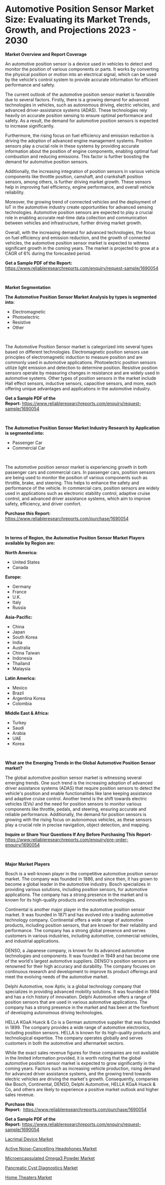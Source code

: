 <p><h1>Automotive Position Sensor Market Size: Evaluating its Market Trends, Growth, and Projections 2023 - 2030</h1></p><p><strong>Market Overview and Report Coverage</strong></p>
<p><p>An automotive position sensor is a device used in vehicles to detect and monitor the position of various components or parts. It works by converting the physical position or motion into an electrical signal, which can be used by the vehicle's control system to provide accurate information for efficient performance and safety.</p><p>The current outlook of the automotive position sensor market is favorable due to several factors. Firstly, there is a growing demand for advanced technologies in vehicles, such as autonomous driving, electric vehicles, and advanced driver-assistance systems (ADAS). These technologies rely heavily on accurate position sensing to ensure optimal performance and safety. As a result, the demand for automotive position sensors is expected to increase significantly.</p><p>Furthermore, the rising focus on fuel efficiency and emission reduction is driving the adoption of advanced engine management systems. Position sensors play a crucial role in these systems by providing accurate information about the position of engine components, enabling optimal fuel combustion and reducing emissions. This factor is further boosting the demand for automotive position sensors.</p><p>Additionally, the increasing integration of position sensors in various vehicle components like throttle position, camshaft, and crankshaft position sensors, among others, is further driving market growth. These sensors help in improving fuel efficiency, engine performance, and overall vehicle reliability.</p><p>Moreover, the growing trend of connected vehicles and the deployment of IoT in the automotive industry create opportunities for advanced sensing technologies. Automotive position sensors are expected to play a crucial role in enabling accurate real-time data collection and communication between vehicles and infrastructure, further driving market growth.</p><p>Overall, with the increasing demand for advanced technologies, the focus on fuel efficiency and emission reduction, and the growth of connected vehicles, the automotive position sensor market is expected to witness significant growth in the coming years. The market is projected to grow at a CAGR of 6% during the forecasted period.</p></p>
<p><strong>Get a Sample PDF of the Report:</strong> <a href="https://www.reliableresearchreports.com/enquiry/request-sample/1690054">https://www.reliableresearchreports.com/enquiry/request-sample/1690054</a></p>
<p>&nbsp;</p>
<p><strong>Market Segmentation</strong></p>
<p><strong>The Automotive Position Sensor Market Analysis by types is segmented into:</strong></p>
<p><ul><li>Electromagnetic</li><li>Photoelectric</li><li>Resistive</li><li>Other</li></ul></p>
<p>&nbsp;</p>
<p><p>The Automotive Position Sensor market is categorized into several types based on different technologies. Electromagnetic position sensors use principles of electromagnetic induction to measure position and are commonly used in automotive applications. Photoelectric position sensors utilize light emission and detection to determine position. Resistive position sensors operate by measuring changes in resistance and are widely used in automotive systems. Other types of position sensors in the market include Hall effect sensors, inductive sensors, capacitive sensors, and more, each offering unique advantages and applications in the automotive industry.</p></p>
<p><strong>Get a Sample PDF of the Report:</strong>&nbsp;<a href="https://www.reliableresearchreports.com/enquiry/request-sample/1690054">https://www.reliableresearchreports.com/enquiry/request-sample/1690054</a></p>
<p>&nbsp;</p>
<p><strong>The Automotive Position Sensor Market Industry Research by Application is segmented into:</strong></p>
<p><ul><li>Passenger Car</li><li>Commercial Car</li></ul></p>
<p>&nbsp;</p>
<p><p>The automotive position sensor market is experiencing growth in both passenger cars and commercial cars. In passenger cars, position sensors are being used to monitor the position of various components such as throttle, brake, and steering. This helps to enhance the safety and performance of the vehicle. In commercial cars, position sensors are widely used in applications such as electronic stability control, adaptive cruise control, and advanced driver assistance systems, which aim to improve safety, efficiency, and driver comfort.</p></p>
<p><strong>Purchase this Report:</strong>&nbsp; <a href="https://www.reliableresearchreports.com/purchase/1690054">https://www.reliableresearchreports.com/purchase/1690054</a></p>
<p>&nbsp;</p>
<p><strong>In terms of Region, the Automotive Position Sensor Market Players available by Region are:</strong></p>
<p>
    <p> <strong> North America: </strong>
        <ul>
            <li>United States</li>
            <li>Canada</li>
        </ul>
        </p> 
    <p> <strong> Europe: </strong>
        <ul>
            <li>Germany</li>
            <li>France</li>
            <li>U.K.</li>
            <li>Italy</li>
            <li>Russia</li>
        </ul>
        </p> 
    <p> <strong> Asia-Pacific: </strong>
        <ul>
            <li>China</li>
            <li>Japan</li>
            <li>South Korea</li>
            <li>India</li>
            <li>Australia</li>
            <li>China Taiwan</li>
            <li>Indonesia</li>
            <li>Thailand</li>
            <li>Malaysia</li>
        </ul>
        </p> 
    <p> <strong> Latin America: </strong>
        <ul>
            <li>Mexico</li>
            <li>Brazil</li>
            <li>Argentina Korea</li>
            <li>Colombia</li>
        </ul>
        </p> 
    <p> <strong> Middle East & Africa: </strong>
        <ul>
            <li>Turkey</li>
            <li>Saudi</li>
            <li>Arabia</li>
            <li>UAE</li>
            <li>Korea</li>
        </ul>
    </p>
    </p>
<p>&nbsp;</p>
<p><strong>What are the Emerging Trends in the Global Automotive Position Sensor market?</strong></p>
<p><p>The global automotive position sensor market is witnessing several emerging trends. One such trend is the increasing adoption of advanced driver assistance systems (ADAS) that require position sensors to detect the vehicle's position and enable functionalities like lane keeping assistance and adaptive cruise control. Another trend is the shift towards electric vehicles (EVs) and the need for position sensors to monitor various components like throttle, pedals, and steering, ensuring accurate and reliable performance. Additionally, the demand for position sensors is growing with the rising focus on autonomous vehicles, as these sensors play a crucial role in precise navigation, object detection, and mapping.</p></p>
<p><strong>Inquire or Share Your Questions If Any Before Purchasing This Report</strong>- <a href="https://www.reliableresearchreports.com/enquiry/pre-order-enquiry/1690054">https://www.reliableresearchreports.com/enquiry/pre-order-enquiry/1690054</a></p>
<p>&nbsp;</p>
<p><strong>Major Market Players</strong></p>
<p><p>Bosch is a well-known player in the competitive automotive position sensor market. The company was founded in 1886, and since then, it has grown to become a global leader in the automotive industry. Bosch specializes in providing various solutions, including position sensors, for automotive applications. The company has a strong presence in the market and is known for its high-quality products and innovative technologies.</p><p>Continental is another major player in the automotive position sensor market. It was founded in 1871 and has evolved into a leading automotive technology company. Continental offers a wide range of automotive products, including position sensors, that are known for their reliability and performance. The company has a strong global presence and serves customers in various industries, including automotive, commercial vehicles, and industrial applications.</p><p>DENSO, a Japanese company, is known for its advanced automotive technologies and components. It was founded in 1949 and has become one of the world's largest automotive suppliers. DENSO's position sensors are renowned for their high accuracy and durability. The company focuses on continuous research and development to improve its product offerings and meet the evolving needs of the automotive market.</p><p>Delphi Automotive, now Aptiv, is a global technology company that specializes in providing advanced mobility solutions. It was founded in 1994 and has a rich history of innovation. Delphi Automotive offers a range of position sensors that are used in various automotive applications. The company has a strong presence in the market and has been at the forefront of developing autonomous driving technologies.</p><p>HELLA KGaA Hueck & Co is a German automotive supplier that was founded in 1899. The company provides a wide range of automotive electronics, including position sensors. HELLA is known for its high-quality products and technological expertise. The company operates globally and serves customers in both the automotive and aftermarket sectors.</p><p>While the exact sales revenue figures for these companies are not available in the limited information provided, it is worth noting that the global automotive position sensor market is expected to grow significantly in the coming years. Factors such as increasing vehicle production, rising demand for advanced driver assistance systems, and the growing trend towards electric vehicles are driving the market's growth. Consequently, companies like Bosch, Continental, DENSO, Delphi Automotive, HELLA KGaA Hueck & Co, and others are likely to experience a positive market outlook and higher sales revenue.</p></p>
<p><strong>Purchase this Report:</strong>&nbsp;&nbsp;<a href="https://www.reliableresearchreports.com/purchase/1690054">https://www.reliableresearchreports.com/purchase/1690054</a></p>
<p></p>
<p><strong>Get a Sample PDF of the Report:</strong>&nbsp;<a href="https://www.reliableresearchreports.com/enquiry/request-sample/1690054">https://www.reliableresearchreports.com/enquiry/request-sample/1690054</a></p>
<p><p><a href="https://www.linkedin.com/pulse/lacrimal-device-market-insights-players-forecast-till-2030/">Lacrimal Device Market</a></p><p><a href="https://medium.com/@yjwzfixtb68151/active-noise-cancelling-headphones-market-furnishes-information-on-market-share-market-trends-and-f61ec95ce86b">Active Noise-Cancelling Headphones Market</a></p><p><a href="https://www.linkedin.com/pulse/microencapsulated-omega3-powder-market-size-share-global/">Microencapsulated Omega3 Powder Market</a></p><p><a href="https://www.linkedin.com/pulse/pancreatic-cyst-diagnostics-market-research-report-provides/">Pancreatic Cyst Diagnostics Market</a></p><p><a href="https://medium.com/@adeafrashri2022/home-theaters-market-report-reveals-the-latest-trends-and-growth-opportunities-of-this-market-0a0bdcb237f1">Home Theaters Market</a></p></p>